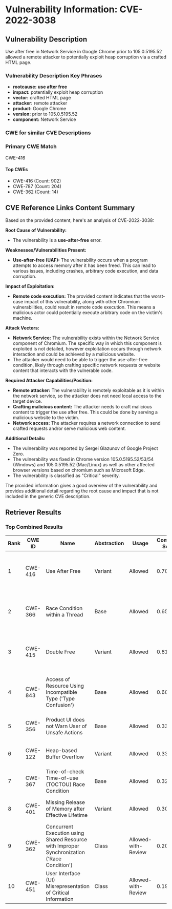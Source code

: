 # Vulnerability Information: CVE-2022-3038

## Vulnerability Description
Use after free in Network Service in Google Chrome prior to 105.0.5195.52 allowed a remote attacker to potentially exploit heap corruption via a crafted HTML page.

### Vulnerability Description Key Phrases
- **rootcause:** **use after free**
- **impact:** potentially exploit heap corruption
- **vector:** crafted HTML page
- **attacker:** remote attacker
- **product:** Google Chrome
- **version:** prior to 105.0.5195.52
- **component:** Network Service

### CWE for similar CVE Descriptions
### Primary CWE Match
CWE-416

#### Top CWEs
- CWE-416 (Count: 902)
- CWE-787 (Count: 204)
- CWE-362 (Count: 14)

## CVE Reference Links Content Summary
Based on the provided content, here's an analysis of CVE-2022-3038:

**Root Cause of Vulnerability:**

*   The vulnerability is a **use-after-free** error.

**Weaknesses/Vulnerabilities Present:**

*   **Use-after-free (UAF):** The vulnerability occurs when a program attempts to access memory after it has been freed. This can lead to various issues, including crashes, arbitrary code execution, and data corruption.

**Impact of Exploitation:**

*   **Remote code execution:** The provided content indicates that the worst-case impact of this vulnerability, along with other Chromium vulnerabilities, could result in remote code execution. This means a malicious actor could potentially execute arbitrary code on the victim's machine.

**Attack Vectors:**

*   **Network Service:** The vulnerability exists within the Network Service component of Chromium. The specific way in which this component is exploited is not detailed, however exploitation occurs through network interaction and could be achieved by a malicious website.
*   The attacker would need to be able to trigger the use-after-free condition, likely through crafting specific network requests or website content that interacts with the vulnerable code.

**Required Attacker Capabilities/Position:**

*   **Remote attacker:** The vulnerability is remotely exploitable as it is within the network service, so the attacker does not need local access to the target device.
*   **Crafting malicious content:** The attacker needs to craft malicious content to trigger the use after free. This could be done by serving a malicious website to the victim.
*   **Network access:** The attacker requires a network connection to send crafted requests and/or serve malicious web content.

**Additional Details:**

*   The vulnerability was reported by Sergei Glazunov of Google Project Zero.
*   The vulnerability was fixed in Chrome version 105.0.5195.52/53/54 (Windows) and 105.0.5195.52 (Mac/Linux) as well as other affected browser versions based on chromium such as Microsoft Edge.
*   The vulnerability is classified as "Critical" severity.

The provided information gives a good overview of the vulnerability and provides additional detail regarding the root cause and impact that is not included in the generic CVE description.

## Retriever Results

### Top Combined Results

| Rank | CWE ID | Name | Abstraction | Usage | Combined Score | Retrievers | Individual Scores |
|------|--------|------|-------------|-------|---------------|------------|-------------------|
| 1 | CWE-416 | Use After Free | Variant | Allowed | 0.7057 | dense, sparse, graph | dense: 0.649, sparse: 0.256, graph: 0.821 |
| 2 | CWE-366 | Race Condition within a Thread | Base | Allowed | 0.6522 | dense, sparse, graph | dense: 0.581, sparse: 0.253, graph: 0.605 |
| 3 | CWE-415 | Double Free | Variant | Allowed | 0.6136 | dense, sparse, graph | dense: 0.541, sparse: 0.182, graph: 0.811 |
| 4 | CWE-843 | Access of Resource Using Incompatible Type ('Type Confusion') | Base | Allowed | 0.6030 | dense, sparse, graph | dense: 0.506, sparse: 0.182, graph: 0.688 |
| 5 | CWE-356 | Product UI does not Warn User of Unsafe Actions | Base | Allowed | 0.3371 | dense, sparse | dense: 0.515, sparse: 0.139 |
| 6 | CWE-122 | Heap-based Buffer Overflow | Variant | Allowed | 0.3353 | dense, sparse | dense: 0.518, sparse: 0.181 |
| 7 | CWE-367 | Time-of-check Time-of-use (TOCTOU) Race Condition | Base | Allowed | 0.3248 | dense, sparse | dense: 0.497, sparse: 0.133 |
| 8 | CWE-401 | Missing Release of Memory after Effective Lifetime | Variant | Allowed | 0.3065 | dense, sparse | dense: 0.513, sparse: 0.131 |
| 9 | CWE-362 | Concurrent Execution using Shared Resource with Improper Synchronization ('Race Condition') | Class | Allowed-with-Review | 0.2076 | dense, sparse | dense: 0.503, sparse: 0.178 |
| 10 | CWE-451 | User Interface (UI) Misrepresentation of Critical Information | Class | Allowed-with-Review | 0.1974 | dense, sparse | dense: 0.517, sparse: 0.135 |

